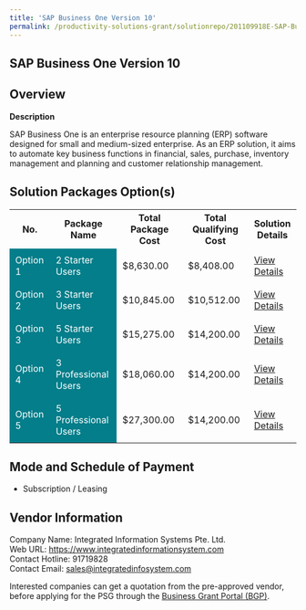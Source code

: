 ```yaml
---
title: 'SAP Business One Version 10'
permalink: /productivity-solutions-grant/solutionrepo/201109918E-SAP-Busnss-On-v-10-G
---
```


## SAP Business One Version 10

## Overview

**Description**

SAP Business One is an enterprise resource planning (ERP) software designed for small and medium-sized enterprise. As an ERP solution, it aims to automate key business functions in financial, sales, purchase, inventory management and planning and customer relationship management.

## Solution Packages Option(s)

<table>
<tr>
<th><b>No.</b></th>
<th><b>Package Name</b></th>
<th><b>Total Package Cost</b></th>
<th><b>Total Qualifying Cost</b></th>
<th><b>Solution Details</b></th>
</tr>
<tr>
<td style='padding: 10px; background-color: #037E8A; color: #FFFFFF;'>Option 1</td>
<td style='padding: 10px; background-color: #037E8A; color: #FFFFFF;'>2 Starter Users</td>
<td style='padding: 10px;'>$8,630.00</td>
<td style='padding: 10px;'>$8,408.00</td>
<td style='padding: 10px;'><a href='/images/psg/201109918E_20240197_26092024_Desensitised_Annex3_Part1.pdf' target='_blank'>View Details</a></td>
</tr>
<tr>
<td style='padding: 10px; background-color: #037E8A; color: #FFFFFF;'>Option 2</td>
<td style='padding: 10px; background-color: #037E8A; color: #FFFFFF;'>3 Starter Users</td>
<td style='padding: 10px;'>$10,845.00</td>
<td style='padding: 10px;'>$10,512.00</td>
<td style='padding: 10px;'><a href='/images/psg/201109918E_20240197_26092024_Desensitised_Annex3_Part2.pdf' target='_blank'>View Details</a></td>
</tr>
<tr>
<td style='padding: 10px; background-color: #037E8A; color: #FFFFFF;'>Option 3</td>
<td style='padding: 10px; background-color: #037E8A; color: #FFFFFF;'>5 Starter Users</td>
<td style='padding: 10px;'>$15,275.00</td>
<td style='padding: 10px;'>$14,200.00</td>
<td style='padding: 10px;'><a href='/images/psg/201109918E_20240197_26092024_Desensitised_Annex3_Part3.pdf' target='_blank'>View Details</a></td>
</tr>
<tr>
<td style='padding: 10px; background-color: #037E8A; color: #FFFFFF;'>Option 4</td>
<td style='padding: 10px; background-color: #037E8A; color: #FFFFFF;'>3 Professional Users</td>
<td style='padding: 10px;'>$18,060.00</td>
<td style='padding: 10px;'>$14,200.00</td>
<td style='padding: 10px;'><a href='/images/psg/201109918E_20240197_26092024_Desensitised_Annex3_Part4.pdf' target='_blank'>View Details</a></td>
</tr>
<tr>
<td style='padding: 10px; background-color: #037E8A; color: #FFFFFF;'>Option 5</td>
<td style='padding: 10px; background-color: #037E8A; color: #FFFFFF;'>5 Professional Users</td>
<td style='padding: 10px;'>$27,300.00</td>
<td style='padding: 10px;'>$14,200.00</td>
<td style='padding: 10px;'><a href='/images/psg/201109918E_20240197_26092024_Desensitised_Annex3_Part5.pdf' target='_blank'>View Details</a></td>
</tr>
</table>

## Mode and Schedule of Payment

 - Subscription / Leasing

## Vendor Information

 Company Name: Integrated Information Systems Pte. Ltd.<br>Web URL: https://www.integratedinformationsystem.com <br>Contact Hotline: 91719828 <br>Contact Email: sales@integratedinfosystem.com <br>

Interested companies can get a quotation from the pre-approved vendor, before applying for the PSG through the <a href='https://www.businessgrants.gov.sg/' target='_blank' rel='noopener'>Business Grant Portal (BGP)</a>.

<script src="/jquery/resize-tables.js"></script>
